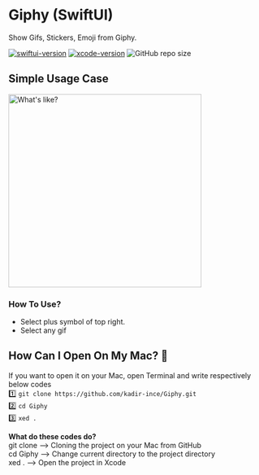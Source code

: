 # Giphy (SwiftUI)

Show Gifs, Stickers, Emoji from Giphy.

[![swiftui-version](https://img.shields.io/badge/swiftui-blue)](https://developer.apple.com/documentation/swiftui)
[![xcode-version](https://img.shields.io/badge/xcode-12%20beta-brightgreen)](https://developer.apple.com/xcode/) 
![GitHub repo size](https://img.shields.io/github/repo-size/kadir-ince/Giphy)

## Simple Usage Case 
<img width=380 src="https://github.com/kadir-ince/Giphy/blob/main/giphy.gif" alt="What's like?"> 




### How To Use?
- Select plus symbol of top right. 
- Select any gif <br>


## How Can I Open On My Mac?  🔨

If you want to open it on your Mac, open Terminal and write respectively below codes
<br>
1️⃣ ``` git clone https://github.com/kadir-ince/Giphy.git ```  <br>
2️⃣ ``` cd Giphy ``` <br>
3️⃣ ``` xed . ``` <br>

<b>What do these codes do?</b> <br>
git clone --> Cloning the project on your Mac from GitHub <br>
cd Giphy --> Change current directory to the project directory <br>
xed . --> Open the project in Xcode <br>
